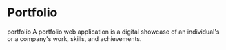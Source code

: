 # Portfolio
portfolio A portfolio web application is a digital showcase of an individual's or a company's work, skills, and achievements. 
